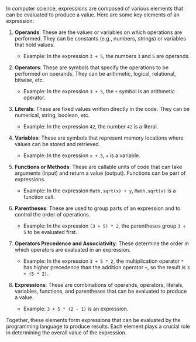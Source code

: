In computer science, expressions are composed of various elements that can be evaluated to produce a value. Here are some key elements of an expression:

1. **Operands**: These are the values or variables on which operations are performed. They can be constants (e.g., numbers, strings) or variables that hold values.
    - Example: In the expression `3 + 5`, the numbers `3` and `5` are operands.

2. **Operators**: These are symbols that specify the operations to be performed on operands. They can be arithmetic, logical, relational, bitwise, etc.
    - Example: In the expression `3 + 5`, the `+` symbol is an arithmetic operator.

3. **Literals**: These are fixed values written directly in the code. They can be numerical, string, boolean, etc.
    - Example: In the expression `42`, the number `42` is a literal.

4. **Variables**: These are symbols that represent memory locations where values can be stored and retrieved.
    - Example: In the expression `x + 5`, `x` is a variable.

5. **Functions or Methods**: These are callable units of code that can take arguments (input) and return a value (output). Functions can be part of expressions.
    - Example: In the expression `Math.sqrt(x) + y`, `Math.sqrt(x)` is a function call.

6. **Parentheses**: These are used to group parts of an expression and to control the order of operations.
    - Example: In the expression `(3 + 5) * 2`, the parentheses group `3 + 5` to be evaluated first.

7. **Operators Precedence and Associativity**: These determine the order in which operators are evaluated in an expression.
    - Example: In the expression `3 + 5 * 2`, the multiplication operator `*` has higher precedence than the addition operator `+`, so the result is `3 + (5 * 2)`.

8. **Expressions**: These are combinations of operands, operators, literals, variables, functions, and parentheses that can be evaluated to produce a value.
    - Example: `3 + 5 * (2 - 1)` is an expression.

Together, these elements form expressions that can be evaluated by the programming language to produce results. Each element plays a crucial role in determining the overall value of the expression.
